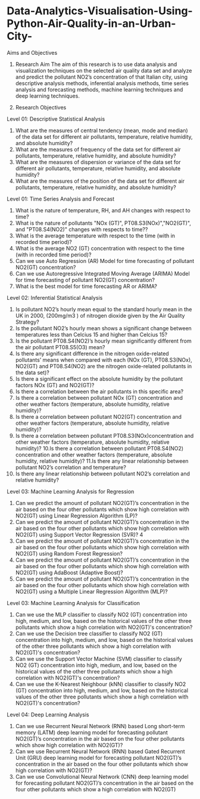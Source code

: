 # Data-Analytics-Visualisation-Using-Python-Air-Quality-in-an-Urban-City-
Aims and Objectives
1.	Research Aim
The aim of this research is to use data analysis and visualization techniques on the 
selected air quality data set and analyze and predict the pollutant NO2’s 
concentration of that Italian city, using descriptive analysis methods, inferential 
analysis methods, time series analysis and forecasting methods, machine learning 
techniques and deep learning techniques.

2.	Research Objectives

Level 01: Descriptive Statistical Analysis
1. What are the measures of central tendency (mean, mode and median) of the 
data set for different air pollutants, temperature, relative humidity, and 
absolute humidity?
2. What are the measures of frequency of the data set for different air pollutants, 
temperature, relative humidity, and absolute humidity?
3. What are the measures of dispersion or variance of the data set for different 
air pollutants, temperature, relative humidity, and absolute humidity?
4. What are the measures of the position of the data set for different air 
pollutants, temperature, relative humidity, and absolute humidity?

Level 01: Time Series Analysis and Forecast 
1. What is the nature of temperature, RH, and AH changes with respect to 
time?
2. What is the nature of pollutants "NOx (GT)", 
PT08.S3(NOx)","NO2(GT)", and "PT08.S4(NO2)" changes with respects 
to time??
3. What is the average temperature with respect to the time (with in recorded 
time period)?
4. What is the average NO2 (GT) concentration with respect to the time (with 
in recorded time period)?
5. Can we use Auto Regression (AR) Model for time forecasting of pollutant 
NO2(GT) concentration?
6. Can we use Autoregressive Integrated Moving Average (ARIMA)
Model for time forecasting of pollutant NO2(GT) concentration?
7. What is the best model for time forecasting AR or ARIMA?

Level 02: Inferential Statistical Analysis
1. Is pollutant NO2’s hourly mean equal to the standard hourly mean in the UK 
in 2000, (200mg/m3
) of nitrogen dioxide given by the Air Quality Strategy?
2. Is the pollutant NO2’s hourly mean shows a significant change between 
temperatures less than Celcius 15 and higher than Celcius 15?
3. Is the pollutant PT08.S4(NO2)’s hourly mean significantly different from the 
air pollutant PT08.S5(O3) mean? 
4. Is there any significant difference in the nitrogen oxide-related pollutants’ 
means when compared with each (NOx (GT), PT08.S3(NOx), NO2(GT) and 
PT08.S4(NO2) are the nitrogen oxide-related pollutants in the data set)?
5. Is there a significant effect on the absolute humidity by the pollutant factors 
NOx (GT) and NO2(GT)?
6. Is there a correlation between the air pollutants in this specific area?
7. Is there a correlation between pollutant NOx (GT) concentration and other 
weather factors (temperature, absolute humidity, relative humidity)?
8. Is there a correlation between pollutant NO2(GT) concentration and other 
weather factors (temperature, absolute humidity, relative humidity)?
9. Is there a correlation between pollutant PT08.S3(NOx)concentration and 
other weather factors (temperature, absolute humidity, relative humidity)?
10.Is there a correlation between pollutant PT08.S4(NO2) concentration and 
other weather factors (temperature, absolute humidity, relative humidity)?
11.Is there any linear relationship between pollutant NO2’s correlation and 
temperature?
12. Is there any linear relationship between pollutant NO2’s correlation and 
relative humidity?

Level 03: Machine Learning Analysis for Regression
1. Can we predict the amount of pollutant NO2(GT)’s concentration in the air 
based on the four other pollutants which show high correlation with NO2(GT) 
using Linear Regression Algorithm (LP)?
2. Can we predict the amount of pollutant NO2(GT)’s concentration in the air 
based on the four other pollutants which show high correlation with NO2(GT) 
using Support Vector Regression (SVR)?
4
3. Can we predict the amount of pollutant NO2(GT)’s concentration in the air 
based on the four other pollutants which show high correlation with NO2(GT) 
using Random Forest Regression?
4. Can we predict the amount of pollutant NO2(GT)’s concentration in the air 
based on the four other pollutants which show high correlation with NO2(GT) 
using AdaBoost (Adaptive Boost)?
5. Can we predict the amount of pollutant NO2(GT)’s concentration in the air 
based on the four other pollutants which show high correlation with NO2(GT) 
using a Multiple Linear Regression Algorithm (MLP)?

Level 03: Machine Learning Analysis for Classification
1. Can we use the MLP classifier to classify NO2 (GT) concentration into 
high, medium, and low, based on the historical values of the other three 
pollutants which show a high correlation with NO2(GT)'s concentration?
2. Can we use the Decision tree classifier to classify NO2 (GT) concentration 
into high, medium, and low, based on the historical values of the other 
three pollutants which show a high correlation with NO2(GT)'s 
concentration?
3. Can we use the Support Vector Machine (SVM) classifier to classify NO2
(GT) concentration into high, medium, and low, based on the historical 
values of the other three pollutants which show a high correlation with 
NO2(GT)'s concentration?
4. Can we use the K-Nearest Neighbour (kNN) classifier to classify NO2
(GT) concentration into high, medium, and low, based on the historical 
values of the other three pollutants which show a high correlation with 
NO2(GT)'s concentration?

Level 04: Deep Learning Analysis
1. Can we use Recurrent Neural Network (RNN) based Long short-term memory 
(LATM) deep learning model for forecasting pollutant NO2(GT)’s 
concentration in the air based on the four other pollutants which show high 
correlation with NO2(GT)?
2. Can we use Recurrent Neural Network (RNN) based Gated Recurrent Unit 
(GRU) deep learning model for forecasting pollutant NO2(GT)’s 
concentration in the air based on the four other pollutants which show high 
correlation with NO2(GT)?
3. Can we use Convolutional Neural Network (CNN) deep learning model for 
forecasting pollutant NO2(GT)’s concentration in the air based on the four 
other pollutants which show a high correlation with NO2(GT)
